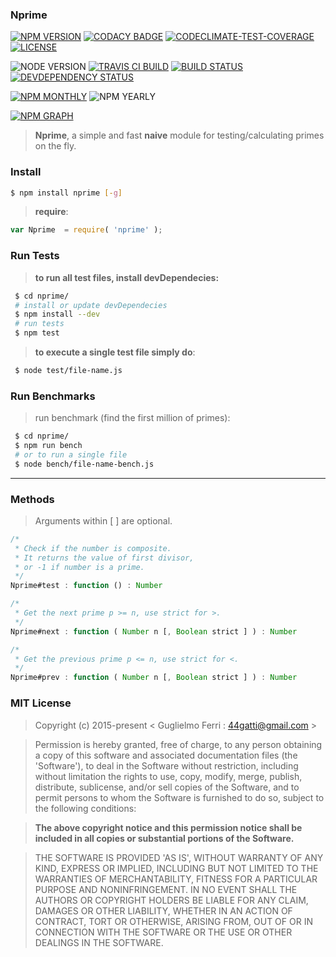 ### Nprime

[![NPM VERSION](http://img.shields.io/npm/v/nprime.svg?style=flat)](https://www.npmjs.org/package/nprime)
[![CODACY BADGE](https://img.shields.io/codacy/b18ed7d95b0a4707a0ff7b88b30d3def.svg?style=flat)](https://www.codacy.com/public/44gatti/nprime)
[![CODECLIMATE-TEST-COVERAGE](https://img.shields.io/codeclimate/coverage/github/rootslab/nprime.svg?style=flat)](https://codeclimate.com/github/rootslab/nprime)
[![LICENSE](http://img.shields.io/badge/license-MIT-blue.svg?style=flat)](https://github.com/rootslab/nprime#mit-license)

![NODE VERSION](https://img.shields.io/node/v/nprime.svg)
[![TRAVIS CI BUILD](http://img.shields.io/travis/rootslab/nprime.svg?style=flat)](http://travis-ci.org/rootslab/nprime)
[![BUILD STATUS](http://img.shields.io/david/rootslab/nprime.svg?style=flat)](https://david-dm.org/rootslab/nprime)
[![DEVDEPENDENCY STATUS](http://img.shields.io/david/dev/rootslab/nprime.svg?style=flat)](https://david-dm.org/rootslab/nprime#info=devDependencies)

[![NPM MONTHLY](http://img.shields.io/npm/dm/nprime.svg?style=flat)](http://npm-stat.com/charts.html?package=nprime)
![NPM YEARLY](https://img.shields.io/npm/dy/nprime.svg)

[![NPM GRAPH](https://nodei.co/npm/nprime.png?downloads=true&downloadRank=true&stars=true)](https://nodei.co/npm/nprime/)

> __Nprime__, a simple and fast __naive__ module for testing/calculating primes on the fly.

### Install

```bash
$ npm install nprime [-g]
```

> __require__:

```javascript
var Nprime  = require( 'nprime' );
```
### Run Tests

> __to run all test files, install devDependecies:__

```bash
 $ cd nprime/
 # install or update devDependecies
 $ npm install --dev
 # run tests
 $ npm test
```
> __to execute a single test file simply do__:

```bash
 $ node test/file-name.js
```
### Run Benchmarks

> run benchmark (find the first million of primes):

```bash
 $ cd nprime/
 $ npm run bench
 # or to run a single file
 $ node bench/file-name-bench.js
```
----------------------------------------------------------------------------------------------

### Methods

> Arguments within [ ] are optional.

```javascript
/*
 * Check if the number is composite.
 * It returns the value of first divisor,
 * or -1 if number is a prime.
 */
Nprime#test : function () : Number

/*
 * Get the next prime p >= n, use strict for >.
 */
Nprime#next : function ( Number n [, Boolean strict ] ) : Number

/*
 * Get the previous prime p <= n, use strict for <.
 */
Nprime#prev : function ( Number n [, Boolean strict ] ) : Number
```

### MIT License

> Copyright (c) 2015-present &lt; Guglielmo Ferri : 44gatti@gmail.com &gt;

> Permission is hereby granted, free of charge, to any person obtaining
> a copy of this software and associated documentation files (the
> 'Software'), to deal in the Software without restriction, including
> without limitation the rights to use, copy, modify, merge, publish,
> distribute, sublicense, and/or sell copies of the Software, and to
> permit persons to whom the Software is furnished to do so, subject to
> the following conditions:

> __The above copyright notice and this permission notice shall be
> included in all copies or substantial portions of the Software.__

> THE SOFTWARE IS PROVIDED 'AS IS', WITHOUT WARRANTY OF ANY KIND,
> EXPRESS OR IMPLIED, INCLUDING BUT NOT LIMITED TO THE WARRANTIES OF
> MERCHANTABILITY, FITNESS FOR A PARTICULAR PURPOSE AND NONINFRINGEMENT.
> IN NO EVENT SHALL THE AUTHORS OR COPYRIGHT HOLDERS BE LIABLE FOR ANY
> CLAIM, DAMAGES OR OTHER LIABILITY, WHETHER IN AN ACTION OF CONTRACT,
> TORT OR OTHERWISE, ARISING FROM, OUT OF OR IN CONNECTION WITH THE
> SOFTWARE OR THE USE OR OTHER DEALINGS IN THE SOFTWARE.
